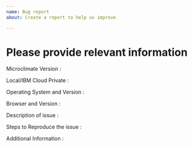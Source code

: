 ```yaml
---
name: Bug report
about: Create a report to help us improve

---
```

# Please provide relevant information 

Microclimate Version : 

Local/IBM Cloud Private : 

Operating System and Version : 

Browser and Version :

Description of issue :

Steps to Reproduce the issue :

Additional Information :  

